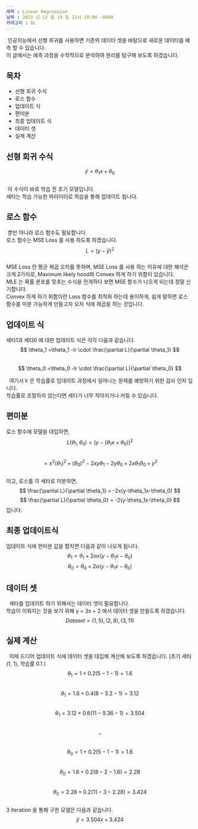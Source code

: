 ```yaml
---
제목 : Linear Regression
날짜 : 2023 년 12 월 19 일 21시 10:00 -0400 
카테고리 : DL
---
```


<script type="text/javascript" async
  src="https://cdn.mathjax.org/mathjax/latest/MathJax.js?config=TeX-MML-AM_CHTML">
</script>


&nbsp;인공지능에서 선형 회귀를 사용하면 기존의 데이터 셋을 바탕으로 새로운 데이터를 예측 할 수 있습니다. <br> 이 글에서는 예측 과정을 수학적으로 분석하여 원리를 탐구해 보도록 하겠습니다.

## 목차

- 선형 회귀 수식
- 로스 함수
- 업데이트 식
- 편미분
- 최종 업데이트 식
- 데이터 셋
- 실제 계산

## 선형 회귀 수식
$$\hat{y}= \theta_1 x + \theta_0 $$ <br>
&nbsp;이 수식이 바로 학습 전 초기 모델입니다.  
세타는 학습 가능한 파라미터로 학습을 통해 업데이트 됩니다.  


## 로스 함수
&nbsp;뿐만 아니라 로스 함수도 필요합니다.  
로스 함수는 MSE Loss 를 사용 하도록 하겠습니다.  
$$ L = (y -\hat{y})^2 $$ <br> 
MSE Loss 란 평균 제곱 오차를 뜻하며, MSE Loss 를 사용 하는 이유에 대한 해석은 크게 2가지로, Maximum likely hood와 Convex 하게 하기 위함이 있습니다.   
MLE 는 확률 분포를 맞추는 수식을 전개하다 보면 MSE 함수가 나오게 되는데 정말 신기합니다.  
Convex 하게 하기 위함이란 Loss 함수를 최적화 하는데 용이하게, 쉽게 말하면 로스 함수를 미분 가능하게 만들고자 오차 식에 제곱을 하는 것입니다.

## 업데이트 식
세타1과 세타0 에 대한 업데이트 식은 각각 다음과 같습니다. <br>
$$ \theta_1 =\theta_1 -lr \cdot  \frac{\partial L}{\partial \theta_1}  $$  
$$ \theta_0 =\theta_0 -lr \cdot  \frac{\partial L}{\partial \theta_0}  $$

&nbsp; 여기서 lr 은 학습률로 업데이트 과정에서 일어나는 문제를 예방하기 위한 감쇠 인자 입니다.  
학습률로 조절하지 않는다면 세타가 너무 작아지거나 커질 수 있습니다.

## 편미분
로스 함수에 모델을 대입하면,  <br>
$$ L(\theta_1, \theta_0) = (y-(\theta_1 x + \theta_0))^2 $$  <br>
$$ = x^2(\theta_1)^2+(\theta_0)^2-2xy\theta_1-2y\theta_0+2x\theta_1\theta_0+y^2$$ <br>
이고, 로스를 각 세타로 미분하면,  <br>
$$ \frac{\partial L}{\partial \theta_1} = -2x(y-\theta_1x-\theta_0) $$
$$ \frac{\partial L}{\partial \theta_0} = -2(y-\theta_1x-\theta_0) $$
입니다. 

## 최종 업데이트식
업데이트 식에 편미분 값을 합치면 다음과 같이 나오게 됩니다.  <br>
$$\theta_1 = \theta_1 + 2\alpha x(y-\theta_1x-\theta_0) $$
$$\theta_0 = \theta_0 + 2\alpha (y-\theta_1x-\theta_0) $$

## 데이터 셋

&nbsp; 세타를 업데이트 하기 위해서는 데이터 셋이 필요합니다.  
학습이 이뤄지는 것을 보기 위해 y = 3x + 2 에서 데이터 셋을 만들도록 하겠습니다.
$$ Dataset = (1,5), (2,8),(3,11) $$

## 실제 계산
&nbsp; 이제 드디어 업데이트 식에 데이터 셋을 대입해 계산해 보도록 하겠습니다. (초기 세타 (1, 1), 학습률 0.1 ) <br>
$$\theta_1=1+0.2(5-1-1) =1.6 $$ <br>
$$\theta_1=1.6+0.4(8-3.2-1) = 3.12 $$ <br>
$$\theta_1=3.12+0.6(11-9.36-1) = 3.504 $$ <br>
$$-$$ <br>
$$\theta_0=1+0.2(5-1-1) =1.6 $$ <br>
$$\theta_0=1.6+0.2(8-2-1.6) = 2.28 $$ <br>
$$\theta_0=2.28+0.2(11-3-2.28) = 3.424 $$ <br>
3 iteration 을 통해 구한 모델은 다음과 같습니다. <br>
$$ \hat{y} = 3.504x+3.424 $$ 
 
